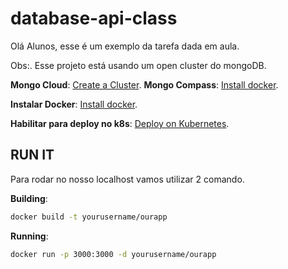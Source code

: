 # database-api-class
Olá Alunos, esse é um exemplo da tarefa dada em aula.

Obs:. Esse projeto está usando um open cluster do mongoDB. 

**Mongo Cloud**: [Create a Cluster](https://cloud.mongodb.com/).
**Mongo Compass**: [Install docker](https://www.mongodb.com/try/download/compass/).

**Instalar Docker**: [Install docker](https://docs.docker.com/get-docker/).

**Habilitar para deploy no k8s**: [Deploy on Kubernetes](https://docs.docker.com/docker-for-windows/kubernetes/).

## RUN IT

Para rodar no nosso localhost vamos utilizar 2 comando.

**Building**:

```sh
docker build -t yourusername/ourapp
```
**Running**:
```sh
docker run -p 3000:3000 -d yourusername/ourapp
```
